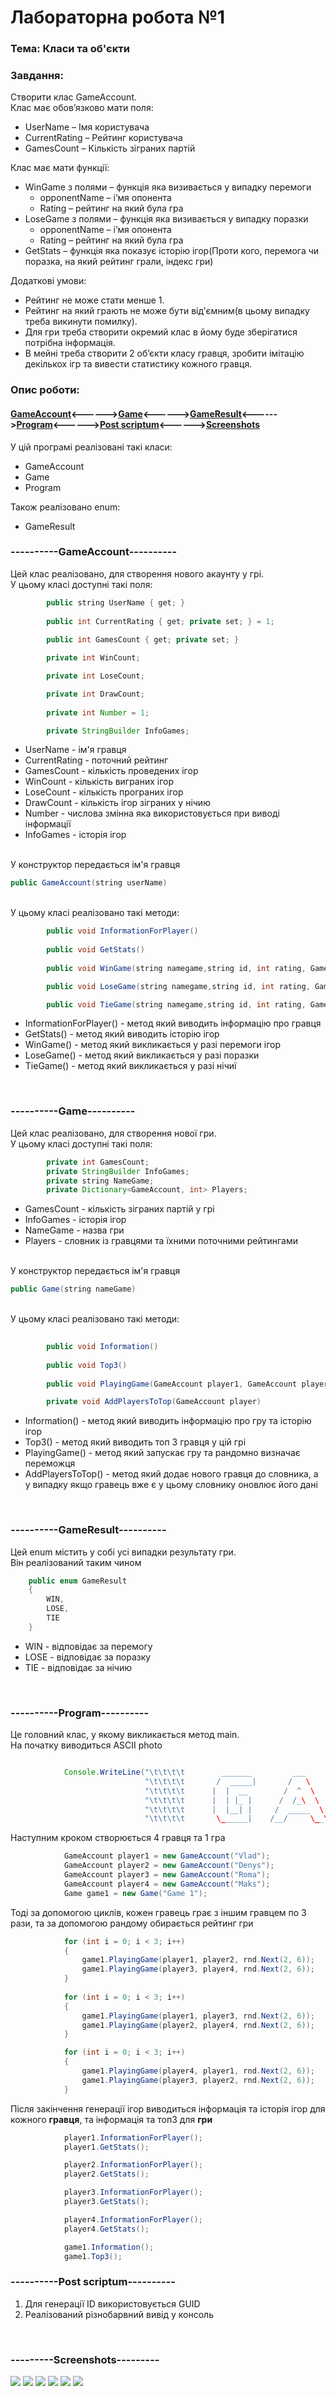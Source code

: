 


<h1>Лабораторна робота №1</h1>
<h3>Тема: Класи та об'єкти</h3>
<h3>Завдання:</h3>
<p>Створити клас GameAccount.<br>
  Клас має обов’язково мати поля:
  <ul>
    <li>UserName – Імя користувача</li>
    <li>CurrentRating – Рейтинг користувача</li>
    <li>GamesCount – Кількість зіграних партій</li>
  </ul>
Клас має мати функції:
  <ul>
    <li>WinGame з полями – функція яка визивається у випадку перемоги
      <ul>
        <li>opponentName – і’мя опонента</li>
        <li>Rating – рейтинг на який була гра</li>
      </ul>
  </li>
        <li>LoseGame з полями – функція яка визивається у випадку поразки
      <ul>
        <li>opponentName – і’мя опонента</li>
        <li>Rating – рейтинг на який була гра</li>
      </ul>
  </li>
    <li>GetStats – функція яка показує історію ігор(Проти кого, перемога чи поразка, на який рейтинг грали, індекс гри)</li>
  </ul>
Додаткові умови:
  <ul>
    <li>Рейтинг не може стати менше 1. </li>
    <li>Рейтинг на який грають не може бути від'ємним(в цьому випадку треба викинути помилку).</li>
    <li>Для гри треба створити окремий клас в йому буде зберігатися потрібна інформація. </li>
    <li>В мейні треба створити 2 об’єкти класу гравця, зробити імітацію декількох ігр та вивести статистику кожного гравця.</li>
  </ul>
</p>
<h3>Опис роботи:</h3>
<h4><a href="#1">GameAccount</a><------><a href="#2">Game</a><------><a href="#3">GameResult</a><------><a href="#4">Program</a><------><a href="#5">Post scriptum</a><------><a href="#6">Screenshots</a></h4>
<p>
У цій програмі реалізовані такі класи:
    <ul>
    <li>GameAccount</li>
    <li>Game</li>
    <li>Program</li>
  </ul>
Також реалізовано enum:
    <ul>
    <li>GameResult</li>
  </ul>
</p>

<h3 id="1">----------GameAccount----------</h3>

<p>
  Цей клас реалізовано, для створення нового акаунту у грі.<br>
  У цьому класі доступні такі поля:
</p>

```java
        public string UserName { get; }
        
        public int CurrentRating { get; private set; } = 1;
        
        public int GamesCount { get; private set; }

        private int WinCount;

        private int LoseCount;

        private int DrawCount;
        
        private int Number = 1;

        private StringBuilder InfoGames;
```

<ul>
  <li>UserName - ім'я гравця</li>
  <li>CurrentRating - поточний рейтинг</li>
  <li>GamesCount - кількість проведених ігор</li>
  <li>WinCount - кількість виграних ігор</li>
  <li>LoseCount - кількість програних ігор</li>
  <li>DrawCount - кількість ігор зіграних у нічию</li>
  <li>Number - числова змінна яка використовується при виводі інформації</li>
  <li>InfoGames - історія ігор</li>
</ul>

<p><br>У конструктор передається ім'я гравця</p>

```java
public GameAccount(string userName)
```
<p>
  <br>У цьому класі реалізовано такі методи:
</p>

```java
        public void InformationForPlayer()
        
        public void GetStats()
        
        public void WinGame(string namegame,string id, int rating, GameAccount player)

        public void LoseGame(string namegame,string id, int rating, GameAccount player)

        public void TieGame(string namegame,string id, int rating, GameAccount player)

```

<ul>
  <li>InformationForPlayer() - метод який виводить інформацію про гравця</li>
  <li>GetStats() - метод який виводить історію ігор</li>
  <li>WinGame() - метод який викликається у разі перемоги ігор</li>
  <li>LoseGame() - метод який викликається у разі поразки</li>
  <li>TieGame() - метод який викликається у разі нічиї</li>
</ul><br>


<h3 id="2">----------Game----------</h3>

<p>
  Цей клас реалізовано, для створення нової гри.<br>
  У цьому класі доступні такі поля:
</p>

```java
        private int GamesCount;
        private StringBuilder InfoGames;
        private string NameGame;
        private Dictionary<GameAccount, int> Players;
```

<ul>
  <li>GamesCount - кількість зіграних партій у грі</li>
  <li>InfoGames - історія ігор</li>
  <li>NameGame - назва гри</li>
  <li>Players - словник із гравцями та їхними поточними рейтингами</li>
</ul>


<p><br>У конструктор передається ім'я гравця</p>

```java
public Game(string nameGame)
```

<p>
  <br>У цьому класі реалізовано такі методи:
</p>

```java
        
        public void Information() 
        
        public void Top3() 
        
        public void PlayingGame(GameAccount player1, GameAccount player2, int rating) 

        private void AddPlayersToTop(GameAccount player)

```

<ul>
  <li>Information() - метод який виводить інформацію про гру та історію ігор</li>
  <li>Top3() - метод який виводить топ 3 гравця у цій грі</li>
  <li>PlayingGame() - метод який запускає гру та рандомно визначає переможця</li>
  <li>AddPlayersToTop() - метод який додає нового гравця до словника, а у випадку якщо гравець вже є у цьому словнику оновлює його дані</li>
  
</ul><br>

<h3 id="3">----------GameResult----------</h3>

<p>
  Цей enum містить у собі усі випадки результату гри.<br>
  Він реалізований таким чином
</p>

```java
    public enum GameResult
    {
        WIN,
        LOSE,
        TIE
    }
```

<ul>
  <li>WIN - відповідає за перемогу</li>
  <li>LOSE - відповідає за поразку</li>
  <li>TIE - відповідає за нічию</li>
</ul><br>

<h3 id="4">----------Program----------</h3>

  Це головний клас, у якому викликається метод main.<br>
  На початку виводиться ASCII photo
  
```java

            Console.WriteLine("\t\t\t\t        _______         ___         .___  ___.     _______ \n"+
                              "\t\t\t\t       /  _____|       /   \        |   \/   |    |   ____|\n"+
                              "\t\t\t\t      |  |  __        /  ^  \       |  \  /  |    |  |__   \n"+
                              "\t\t\t\t      |  | |_ |      /  /_\  \      |  |\/|  |    |   __|  \n"+
                              "\t\t\t\t      |  |__| |     /  _____  \     |  |  |  |    |  |____ \n"+
                              "\t\t\t\t       \______|    /__/     \__\    |__|  |__|    |_______|\n");
```

Наступним кроком створюється 4 гравця та 1 гра

```java
            GameAccount player1 = new GameAccount("Vlad");
            GameAccount player2 = new GameAccount("Denys");
            GameAccount player3 = new GameAccount("Roma");
            GameAccount player4 = new GameAccount("Maks");
            Game game1 = new Game("Game 1");
```

Тоді за допомогою циклів, кожен гравець грає з іншим гравцем по 3 рази, та за допомогою рандому обирається рейтинг гри

```java
            for (int i = 0; i < 3; i++)
            {
                game1.PlayingGame(player1, player2, rnd.Next(2, 6));
                game1.PlayingGame(player3, player4, rnd.Next(2, 6));
            }
            
            for (int i = 0; i < 3; i++)
            {
                game1.PlayingGame(player1, player3, rnd.Next(2, 6));
                game1.PlayingGame(player2, player4, rnd.Next(2, 6));
            }

            for (int i = 0; i < 3; i++)
            {
                game1.PlayingGame(player4, player1, rnd.Next(2, 6));
                game1.PlayingGame(player3, player2, rnd.Next(2, 6));
            }
```

Після закінчення генерації ігор виводиться інформація та історія ігор для кожного **гравця**, та інформація та топ3 для **гри**

```java
            player1.InformationForPlayer();
            player1.GetStats();

            player2.InformationForPlayer();
            player2.GetStats();

            player3.InformationForPlayer();
            player3.GetStats();

            player4.InformationForPlayer();
            player4.GetStats();

            game1.Information();
            game1.Top3();
```

<h3 id="5">----------Post scriptum----------</h3>

<ol>
  <li>Для генерації ID використовується GUID</li>
  <li>Реалізований різнобарвний вивід у консоль</li>
</ol><br>

<h3 id="6">---------Screenshots---------</h3>

<img src="https://github.com/karkuh/KPI_works/blob/master/3_sem/object_oriented_programming/Works/Lab1/screenshots/1.jpg">
<img src="https://github.com/karkuh/KPI_works/blob/master/3_sem/object_oriented_programming/Works/Lab1/screenshots/2.jpg">
<img src="https://github.com/karkuh/KPI_works/blob/master/3_sem/object_oriented_programming/Works/Lab1/screenshots/3.jpg">
<img src="https://github.com/karkuh/KPI_works/blob/master/3_sem/object_oriented_programming/Works/Lab1/screenshots/4.jpg">
<img src="https://github.com/karkuh/KPI_works/blob/master/3_sem/object_oriented_programming/Works/Lab1/screenshots/5.jpg">
<img src="https://github.com/karkuh/KPI_works/blob/master/3_sem/object_oriented_programming/Works/Lab1/screenshots/6.jpg">
